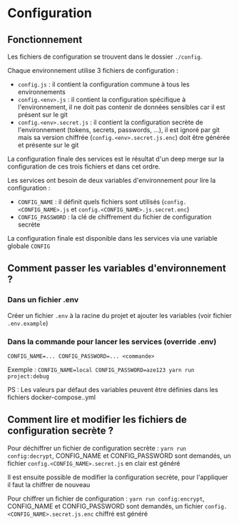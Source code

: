 # Configuration

## Fonctionnement
Les fichiers de configuration se trouvent dans le dossier `./config`.

Chaque environnement utilise 3 fichiers de configuration :
- `config.js` : il contient la configuration commune à tous les environnements
- `config.<env>.js` : il contient la configuration spécifique à l'environnement, il ne doit pas contenir de données sensibles car il est présent sur le git
- `config.<env>.secret.js` : il contient la configuration secrète de l'environnement (tokens, secrets, passwords, ...), il est ignoré par git mais sa version chiffrée (`config.<env>.secret.js.enc`) doit être générée et présente sur le git

La configuration finale des services est le résultat d'un deep merge sur la configuration de ces trois fichiers et dans cet ordre.

Les services ont besoin de deux variables d'environnement pour lire la configuration :
- `CONFIG_NAME` : il définit quels fichiers sont utilisés (`config.<CONFIG_NAME>.js` et `config.<CONFIG_NAME>.js.secret.enc`)
- `CONFIG_PASSWORD` : la clé de chiffrement du fichier de configuration secrète

La configuration finale est disponible dans les services via une variable globale `CONFIG`

## Comment passer les variables d'environnement ?

### Dans un fichier .env

Créer un fichier `.env` à la racine du projet et ajouter les variables (voir fichier `.env.example`)

### Dans la commande pour lancer les services (override .env)

`CONFIG_NAME=... CONFIG_PASSWORD=... <commande>`

Exemple : `CONFIG_NAME=local CONFIG_PASSWORD=aze123 yarn run project:debug`

PS : Les valeurs par défaut des variables peuvent être définies dans les fichiers docker-compose.<env>.yml

## Comment lire et modifier les fichiers de configuration secrète ?

Pour déchiffrer un fichier de configuration secrète : `yarn run config:decrypt`,
CONFIG_NAME et CONFIG_PASSWORD sont demandés, un fichier `config.<CONFIG_NAME>.secret.js` en clair est généré

Il est ensuite possible de modifier la configuration secrète, pour l'appliquer il faut la chiffrer de nouveau

Pour chiffrer un fichier de configuration : `yarn run config:encrypt`,
CONFIG_NAME et CONFIG_PASSWORD sont demandés, un fichier `config.<CONFIG_NAME>.secret.js.enc` chiffré est généré

